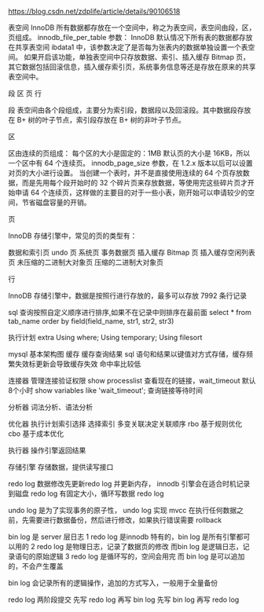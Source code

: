 https://blog.csdn.net/zdplife/article/details/90106518

表空间
InnoDB 所有数据都存放在一个空间中，称之为表空间，表空间由段，区，页组成。
innodb_file_per_table 参数：
InnoDB 默认情况下所有表的数据都存放在共享表空间 ibdata1 中，该参数决定了是否每为张表内的数据单独设置一个表空间。
如果开启该功能，单独表空间中只存放数据、索引、插入缓存 Bitmap 页，其它数据包括回滚信息，插入缓存索引页，系统事务信息等还是存放在原来的共享表空间中。

段 区 页 行

段
表空间由各个段组成，主要分为索引段，数据段以及回滚段。其中数据段存放在 B+ 树的叶子节点，索引段存放在 B+ 树的非叶子节点。

区

区由连续的页组成：
每个区的大小是固定的：1MB
默认页的大小是 16KB，所以一个区中有 64 个连续页。
innodb_page_size 参数，在 1.2.x 版本以后可以设置对页的大小进行设置。
当创建一个表时，并不是直接使用连续的 64 个页存放数据，而是先用每个段开始时的 32 个碎片页来存放数据，等使用完这些碎片页才开始申请 64 个连续页，这样做的主要目的对于一些小表，刚开始可以申请较少的空间，节省磁盘容量的开销。

页

InnoDB 存储引擎中，常见的页的类型有：

数据和索引页
undo 页
系统页
事务数据页
插入缓存 Bitmap 页
插入缓存空闲列表页
未压缩的二进制大对象页
压缩的二进制大对象页

行

InnoDB 存储引擎中，数据是按照行进行存放的，最多可以存放 7992 条行记录

sql 查询按照自定义顺序进行排序,如果不在记录中则排序在最前面
select * from tab_name order by field(field_name, str1, str2, str3)

执行计划 extra 
Using where; Using temporary; Using filesort

mysql 基本架构图
缓存 缓存查询结果
sql 语句和结果以键值对方式存储，缓存频繁失效标更新会导致缓存失效 命中率比较低

连接器 管理连接验证权限
show processlist 查看现在的链接，wait_timeout 默认8个小时
show variables like 'wait_timeout'; 查询链接等待时间

分析器 词法分析、语法分析


优化器 执行计划索引选择
选择索引 多变关联决定关联顺序
rbo 基于规则优化 cbo 基于成本优化

执行器 操作引擎返回结果

存储引擎 存储数据，提供读写接口 

redo log 数据修改先更新redo log 并更新内存， innodb 引擎会在适合时机记录到磁盘
redo log 有固定大小，循环写数据
redo log  

undo log 是为了实现事务的原子性， undo log 实现 mvcc 
在执行任何数据之前，先需要进行数据备份，然后进行修改，如果执行错误需要 rollback 

bin log 是 server 层日志
1 redo log 是innodb 特有的，bin log 是所有引擎都可以用的
2 redo log 是物理日志，记录了数据页的修改 而bin log 是逻辑日志，记录语句的原始逻辑
3 redo log 是循环写的，空间会用完 而 bin log 是可以追加的，不会产生覆盖

bin log 会记录所有的逻辑操作，追加的方式写入，一般用于全量备份

redo log 两阶段提交
先写 redo log 再写 bin log 
先写 bin log 再写 redo log 
